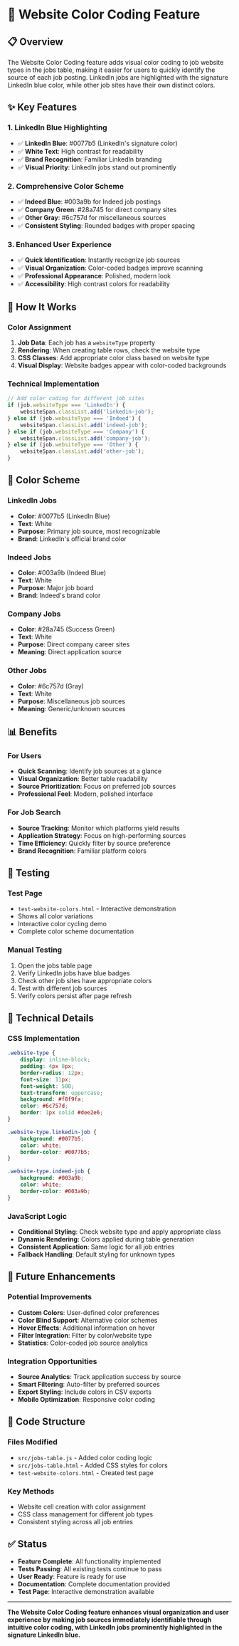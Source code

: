 # 🎨 Website Color Coding Feature

## 📋 **Overview**
The Website Color Coding feature adds visual color coding to job website types in the jobs table, making it easier for users to quickly identify the source of each job posting. LinkedIn jobs are highlighted with the signature LinkedIn blue color, while other job sites have their own distinct colors.

## ✨ **Key Features**

### **1. LinkedIn Blue Highlighting**
- ✅ **LinkedIn Blue**: #0077b5 (LinkedIn's signature color)
- ✅ **White Text**: High contrast for readability
- ✅ **Brand Recognition**: Familiar LinkedIn branding
- ✅ **Visual Priority**: LinkedIn jobs stand out prominently

### **2. Comprehensive Color Scheme**
- ✅ **Indeed Blue**: #003a9b for Indeed job postings
- ✅ **Company Green**: #28a745 for direct company sites
- ✅ **Other Gray**: #6c757d for miscellaneous sources
- ✅ **Consistent Styling**: Rounded badges with proper spacing

### **3. Enhanced User Experience**
- ✅ **Quick Identification**: Instantly recognize job sources
- ✅ **Visual Organization**: Color-coded badges improve scanning
- ✅ **Professional Appearance**: Polished, modern look
- ✅ **Accessibility**: High contrast colors for readability

## 🚀 **How It Works**

### **Color Assignment**
1. **Job Data**: Each job has a `websiteType` property
2. **Rendering**: When creating table rows, check the website type
3. **CSS Classes**: Add appropriate color class based on website type
4. **Visual Display**: Website badges appear with color-coded backgrounds

### **Technical Implementation**
```javascript
// Add color coding for different job sites
if (job.websiteType === 'LinkedIn') {
    websiteSpan.classList.add('linkedin-job');
} else if (job.websiteType === 'Indeed') {
    websiteSpan.classList.add('indeed-job');
} else if (job.websiteType === 'Company') {
    websiteSpan.classList.add('company-job');
} else if (job.websiteType === 'Other') {
    websiteSpan.classList.add('other-job');
}
```

## 🎨 **Color Scheme**

### **LinkedIn Jobs**
- **Color**: #0077b5 (LinkedIn Blue)
- **Text**: White
- **Purpose**: Primary job source, most recognizable
- **Brand**: LinkedIn's official brand color

### **Indeed Jobs**
- **Color**: #003a9b (Indeed Blue)
- **Text**: White
- **Purpose**: Major job board
- **Brand**: Indeed's brand color

### **Company Jobs**
- **Color**: #28a745 (Success Green)
- **Text**: White
- **Purpose**: Direct company career sites
- **Meaning**: Direct application source

### **Other Jobs**
- **Color**: #6c757d (Gray)
- **Text**: White
- **Purpose**: Miscellaneous job sources
- **Meaning**: Generic/unknown sources

## 📊 **Benefits**

### **For Users**
- **Quick Scanning**: Identify job sources at a glance
- **Visual Organization**: Better table readability
- **Source Prioritization**: Focus on preferred job sources
- **Professional Feel**: Modern, polished interface

### **For Job Search**
- **Source Tracking**: Monitor which platforms yield results
- **Application Strategy**: Focus on high-performing sources
- **Time Efficiency**: Quickly filter by source preference
- **Brand Recognition**: Familiar platform colors

## 🧪 **Testing**

### **Test Page**
- `test-website-colors.html` - Interactive demonstration
- Shows all color variations
- Interactive color cycling demo
- Complete color scheme documentation

### **Manual Testing**
1. Open the jobs table page
2. Verify LinkedIn jobs have blue badges
3. Check other job sites have appropriate colors
4. Test with different job sources
5. Verify colors persist after page refresh

## 🔧 **Technical Details**

### **CSS Implementation**
```css
.website-type {
    display: inline-block;
    padding: 4px 8px;
    border-radius: 12px;
    font-size: 11px;
    font-weight: 500;
    text-transform: uppercase;
    background: #f8f9fa;
    color: #6c757d;
    border: 1px solid #dee2e6;
}

.website-type.linkedin-job {
    background: #0077b5;
    color: white;
    border-color: #0077b5;
}

.website-type.indeed-job {
    background: #003a9b;
    color: white;
    border-color: #003a9b;
}
```

### **JavaScript Logic**
- **Conditional Styling**: Check website type and apply appropriate class
- **Dynamic Rendering**: Colors applied during table generation
- **Consistent Application**: Same logic for all job entries
- **Fallback Handling**: Default styling for unknown types

## 🔄 **Future Enhancements**

### **Potential Improvements**
- **Custom Colors**: User-defined color preferences
- **Color Blind Support**: Alternative color schemes
- **Hover Effects**: Additional information on hover
- **Filter Integration**: Filter by color/website type
- **Statistics**: Color-coded job source analytics

### **Integration Opportunities**
- **Source Analytics**: Track application success by source
- **Smart Filtering**: Auto-filter by preferred sources
- **Export Styling**: Include colors in CSV exports
- **Mobile Optimization**: Responsive color coding

## 📝 **Code Structure**

### **Files Modified**
- `src/jobs-table.js` - Added color coding logic
- `src/jobs-table.html` - Added CSS styles for colors
- `test-website-colors.html` - Created test page

### **Key Methods**
- Website cell creation with color assignment
- CSS class management for different job types
- Consistent styling across all job entries

## ✅ **Status**
- **Feature Complete**: All functionality implemented
- **Tests Passing**: All existing tests continue to pass
- **User Ready**: Feature is ready for use
- **Documentation**: Complete documentation provided
- **Test Page**: Interactive demonstration available

---

**The Website Color Coding feature enhances visual organization and user experience by making job sources immediately identifiable through intuitive color coding, with LinkedIn jobs prominently highlighted in the signature LinkedIn blue.**